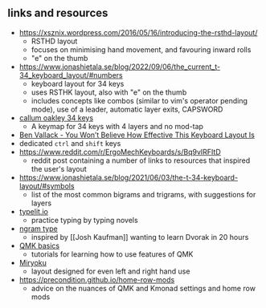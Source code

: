 ## links and resources

- https://xsznix.wordpress.com/2016/05/16/introducing-the-rsthd-layout/
	- RSTHD layout
	- focuses on minimising hand movement, and favouring inward rolls
	- "e" on the thumb
- https://www.jonashietala.se/blog/2022/09/06/the_current_t-34_keyboard_layout/#numbers
	- keyboard layout for 34 keys
	- uses RSTHK layout, also with "e" on the thumb
	- includes concepts like combos (similar to vim's operator pending mode), use of a leader, automatic layer exits, CAPSWORD
- [callum oakley 34 keys](https://github.com/callum-oakley/qmk_firmware/tree/master/users/callum)
	- A keymap for 34 keys with 4 layers and no mod-tap
- [Ben Vallack - You Won’t Believe How Effective This Keyboard Layout Is](https://www.youtube.com/watch?v=8wZ8FRwOzhU)
 - dedicated `ctrl` and `shift` keys
- https://www.reddit.com/r/ErgoMechKeyboards/s/Bq9vIRFItD
	- reddit post containing a number of links to resources that inspired the user's layout
- https://www.jonashietala.se/blog/2021/06/03/the-t-34-keyboard-layout/#symbols
	- list of the most common bigrams and trigrams, with suggestions for layers
- [typelit.io](https://www.typelit.io/)
	- practice typing by typing novels
- [ngram type](https://ranelpadon.github.io/ngram-type/)
	- inspired by [[Josh Kaufman]] wanting to learn Dvorak in 20 hours
- [QMK basics](https://thomasbaart.nl/category/mechanical-keyboards/firmware/qmk/qmk-basics/)
	- tutorials for learning how to use features of QMK
- [Miryoku](https://github.com/manna-harbour/miryoku/tree/master/docs/reference)
	- layout designed for even left and right hand use
- https://precondition.github.io/home-row-mods
	- advice on the nuances of QMK and Kmonad settings and home row mods
